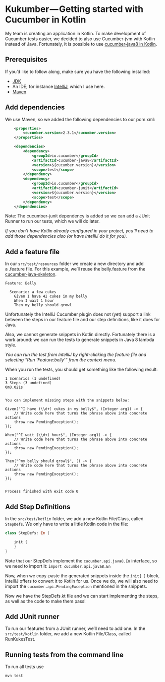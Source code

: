 # Kukumber — Getting started with Cucumber in Kotlin

My team is creating an application in Kotlin. To make development of Cucumber tests easier, we decided to also use Cucumber-jvm with Kotlin instead of Java.
Fortunately, it is possible to use [cucumber-java8 in Kotlin](https://github.com/cucumber/cucumber-jvm/tree/master/kotlin-java8).

## Prerequisites

If you’d like to follow along, make sure you have the following installed:
- [JDK](http://www.oracle.com/technetwork/java/javase/downloads/jdk8-downloads-2133151.html)
- An IDE; for instance [IntelliJ](https://www.jetbrains.com/idea/download/), which I use here.
- [Maven](https://maven.apache.org/)

## Add dependencies

We use Maven, so we added the following dependencies to our pom.xml:

```xml
    <properties>
        <cucumber.version>2.3.1</cucumber.version>
    </properties>

    <dependencies>
        <dependency>
            <groupId>io.cucumber</groupId>
            <artifactId>cucumber-java8</artifactId>
            <version>${cucumber.version}</version>
            <scope>test</scope>
        </dependency>
        <dependency>
            <groupId>io.cucumber</groupId>
            <artifactId>cucumber-junit</artifactId>
            <version>${cucumber.version}</version>
            <scope>test</scope>
        </dependency>
    </dependencies>
```

Note: The cucumber-junit dependency is added so we can add a  JUnit Runner to run our tests, which we will do later. 

*If you don’t have Kotlin already configured in your project, you’ll need to add those dependencies also (or have IntelliJ do it for you).*

## Add a feature file

In our `src/test/resources` folder we create a new directory and add a .feature file. For this example, we’ll reuse the belly.feature from the [cucumber-java-skeleton](https://github.com/cucumber/cucumber-java-skeleton).

```gherkin
Feature: Belly

  Scenario: a few cukes
    Given I have 42 cukes in my belly
    When I wait 1 hour
    Then my belly should growl
```

Unfortunately the IntelliJ Cucumber plugin does not (yet) support a link between the steps in our feature file and our step definitions, like it does for Java.

Also, we cannot generate snippets in Kotlin directly. Fortunately there is a work around: we can run the tests to generate snippets in Java 8 lambda style. 

*You can run the test from IntelliJ by right-clicking the feature file and selecting “Run ‘Feature:belly’” from the context menu.*

When you run the tests, you should get something like the following result:

```
1 Scenarios (1 undefined)
3 Steps (3 undefined)
0m0.021s


You can implement missing steps with the snippets below:

Given("^I have (\\d+) cukes in my belly$", (Integer arg1) -> {
    // Write code here that turns the phrase above into concrete actions
    throw new PendingException();
});

When("^I wait (\\d+) hour$", (Integer arg1) -> {
    // Write code here that turns the phrase above into concrete actions
    throw new PendingException();
});

Then("^my belly should growl$", () -> {
    // Write code here that turns the phrase above into concrete actions
    throw new PendingException();
});


Process finished with exit code 0
```

## Add Step Definitions

In the `src/test/kotlin` folder, we add a new Kotlin File/Class, called `StepDefs`.
We only have to write a little Kotlin code in the file:

```kotlin
class StepDefs: En {

    init {
    }
}
```

Note that our StepDefs implement the `cucumber.api.java8.En` interface, so we need to import it:
`import cucumber.api.java8.En`

Now, when we copy-paste the generated snippets inside the `init{ }` block, IntelliJ offers to convert it to Kotlin for us. Once we do, we will also need to import the `cucumber.api.PendingException` mentioned in the snippets.

Now we have the StepDefs.kt file and we can start implementing the steps, as well as the code to make them pass!

## Add JUnit runner

To run our features from a JUnit runner, we’ll need to add one. In the `src/test/kotlin` folder, we add a new Kotlin File/Class, called RunKukesTest.

## Running tests from the command line

To run all tests use

    mvn test
